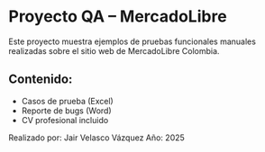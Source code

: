 # Proyecto QA – MercadoLibre

Este proyecto muestra ejemplos de pruebas funcionales manuales realizadas sobre el sitio web de MercadoLibre Colombia.

## Contenido:
- Casos de prueba (Excel)
- Reporte de bugs (Word)
- CV profesional incluido

Realizado por: Jair Velasco Vázquez
Año: 2025